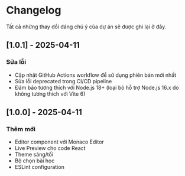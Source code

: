 # Changelog

Tất cả những thay đổi đáng chú ý của dự án sẽ được ghi lại ở đây.

## [1.0.1] - 2025-04-11

### Sửa lỗi
- Cập nhật GitHub Actions workflow để sử dụng phiên bản mới nhất
- Sửa lỗi deprecated trong CI/CD pipeline
- Đảm bảo tương thích với Node.js 18+ (loại bỏ hỗ trợ Node.js 16.x do không tương thích với Vite 6)

## [1.0.0] - 2025-04-11

### Thêm mới
- Editor component với Monaco Editor
- Live Preview cho code React
- Theme sáng/tối
- Bộ chọn bài học
- ESLint configuration